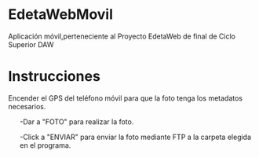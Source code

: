 # EdetaWebMovil
Aplicación móvil,perteneciente al Proyecto EdetaWeb de final de Ciclo Superior DAW
# Instrucciones
Encender el GPS del teléfono móvil para que la foto tenga los metadatos necesarios.
<ul>-Dar a "FOTO" para realizar la foto.</ul>
<ul>-Click a "ENVIAR"  para enviar la foto mediante FTP a la carpeta elegida en el programa.</ul>
